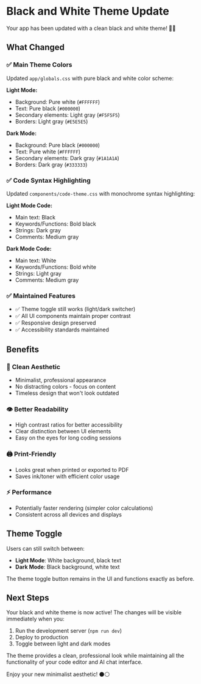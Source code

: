 # Black and White Theme Update

Your app has been updated with a clean black and white theme! 🖤🤍

## What Changed

### ✅ Main Theme Colors
Updated `app/globals.css` with pure black and white color scheme:

**Light Mode:**
- Background: Pure white (`#FFFFFF`)
- Text: Pure black (`#000000`)
- Secondary elements: Light gray (`#F5F5F5`)
- Borders: Light gray (`#E5E5E5`)

**Dark Mode:**
- Background: Pure black (`#000000`)
- Text: Pure white (`#FFFFFF`)
- Secondary elements: Dark gray (`#1A1A1A`)
- Borders: Dark gray (`#333333`)

### ✅ Code Syntax Highlighting
Updated `components/code-theme.css` with monochrome syntax highlighting:

**Light Mode Code:**
- Main text: Black
- Keywords/Functions: Bold black
- Strings: Dark gray
- Comments: Medium gray

**Dark Mode Code:**
- Main text: White
- Keywords/Functions: Bold white
- Strings: Light gray
- Comments: Medium gray

### ✅ Maintained Features
- ✅ Theme toggle still works (light/dark switcher)
- ✅ All UI components maintain proper contrast
- ✅ Responsive design preserved
- ✅ Accessibility standards maintained

## Benefits

### 🎨 **Clean Aesthetic**
- Minimalist, professional appearance
- No distracting colors - focus on content
- Timeless design that won't look outdated

### 👁️ **Better Readability**
- High contrast ratios for better accessibility
- Clear distinction between UI elements
- Easy on the eyes for long coding sessions

### 🖨️ **Print-Friendly**
- Looks great when printed or exported to PDF
- Saves ink/toner with efficient color usage

### ⚡ **Performance**
- Potentially faster rendering (simpler color calculations)
- Consistent across all devices and displays

## Theme Toggle

Users can still switch between:
- **Light Mode**: White background, black text
- **Dark Mode**: Black background, white text

The theme toggle button remains in the UI and functions exactly as before.

## Next Steps

Your black and white theme is now active! The changes will be visible immediately when you:

1. Run the development server (`npm run dev`)
2. Deploy to production
3. Toggle between light and dark modes

The theme provides a clean, professional look while maintaining all the functionality of your code editor and AI chat interface.

Enjoy your new minimalist aesthetic! ⚫⚪
